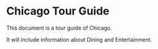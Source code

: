 # Chicago Tour Guide
This document is a tour guide of Chicago.

It will include information about Dining and Entertainment.
